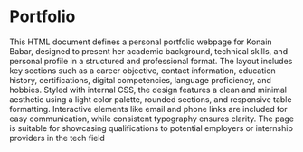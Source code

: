 # Portfolio
This HTML document defines a personal portfolio webpage for Konain Babar, designed to present her academic background, technical skills, and personal profile in a structured and professional format. The layout includes key sections such as a career objective, contact information, education history, certifications, digital competencies, language proficiency, and hobbies. Styled with internal CSS, the design features a clean and minimal aesthetic using a light color palette, rounded sections, and responsive table formatting. Interactive elements like email and phone links are included for easy communication, while consistent typography ensures clarity. The page is suitable for showcasing qualifications to potential employers or internship providers in the tech field
